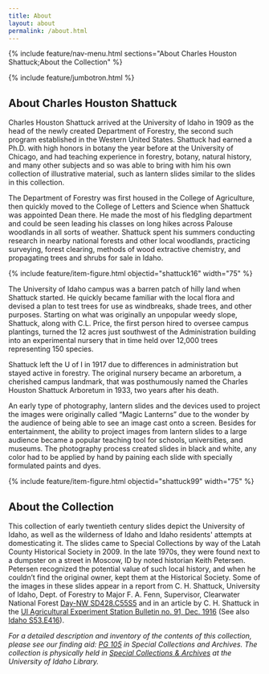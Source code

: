 ```yaml
---
title: About
layout: about
permalink: /about.html
---
```

{% include feature/nav-menu.html sections="About Charles Houston Shattuck;About the Collection" %} 

{% include feature/jumbotron.html %} 

## About Charles Houston Shattuck

Charles Houston Shattuck arrived at the University of Idaho in 1909 as the head of the newly created Department of Forestry, the second such program established in the Western United States. Shattuck had earned a Ph.D. with high honors in botany the year before at the University of Chicago, and had teaching experience in forestry, botany, natural history, and many other subjects and so was able to bring with him his own collection of illustrative material, such as lantern slides similar to the slides in this collection.  

The Department of Forestry was first housed in the College of Agriculture, then quickly moved to the College of Letters and Science when Shattuck was appointed Dean there. He made the most of his fledgling department and could be seen leading his classes on long hikes across Palouse woodlands in all sorts of weather. Shattuck spent his summers conducting research in nearby national forests and other local woodlands, practicing surveying, forest clearing, methods of wood extractive chemistry, and propagating trees and shrubs for sale in Idaho.  

{% include feature/item-figure.html objectid="shattuck16" width="75" %}

The University of Idaho campus was a barren patch of hilly land when Shattuck started. He quickly became familiar with the local flora and devised a plan to test trees for use as windbreaks, shade trees, and other purposes. Starting on what was originally an unpopular weedy slope, Shattuck, along with C.L. Price, the first person hired to oversee campus plantings, turned the 12 acres just southwest of the Administration building into an experimental nursery that in time held over 12,000 trees representing 150 species.

Shattuck left the U of I in 1917 due to differences in administration but stayed active in forestry. The original nursery became an arboretum, a cherished campus landmark, that was posthumously named the Charles Houston Shattuck Arboretum in 1933, two years after his death.  

An early type of photography, lantern slides and the devices used to project the images were originally called “Magic Lanterns” due to the wonder by the audience of being able to see an image cast onto a screen. Besides for entertainment, the ability to project images from lantern slides to a large audience became a popular teaching tool for schools, universities, and museums. The photography process created slides in black and white, any color had to be applied by hand by paining each slide with specially formulated paints and dyes.

{% include feature/item-figure.html objectid="shattuck99" width="75" %}

## About the Collection

This collection of early twentieth century slides depict the University of Idaho, as well as the wilderness of Idaho and Idaho residents' attempts at domesticating it. The slides came to Special Collections by way of the Latah County Historical Society in 2009. In the late 1970s, they were found next to a dumpster on a street in Moscow, ID by noted historian Keith Petersen. Petersen recognized the potential value of such local history, and when he couldn’t find the original owner, kept them at the Historical Society. Some of the images in these slides appear in a report from C. H. Shattuck, University of Idaho, Dept. of Forestry to Major F. A. Fenn, Supervisor, Clearwater National Forest [Day-NW SD428.C55S5](https://alliance-primo.hosted.exlibrisgroup.com/permalink/f/11k6kk2/CP71155848690001451) and in an article by C. H. Shattuck in the [UI Agricultural Experiment Station Bulletin no. 91, Dec. 1916](https://digital.lib.uidaho.edu/digital/collection/ui_ep/id/3327/rec/7) (See also [Idaho S53.E416](https://alliance-primo.hosted.exlibrisgroup.com/permalink/f/11k6kk2/CP71136222480001451)). 

*For a detailed description and inventory of the contents of this collection, please see our finding aid: [PG 105](https://archiveswest.orbiscascade.org/ark:/80444/xv40698/) in Special Collections and Archives. The collection is physically held in [Special Collections & Archives](https://www.lib.uidaho.edu/special-collections/) at the University of Idaho Library.* 

